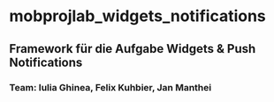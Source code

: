 # mobprojlab_widgets_notifications

## Framework für die Aufgabe Widgets & Push Notifications

### Team: Iulia Ghinea, Felix Kuhbier, Jan Manthei
